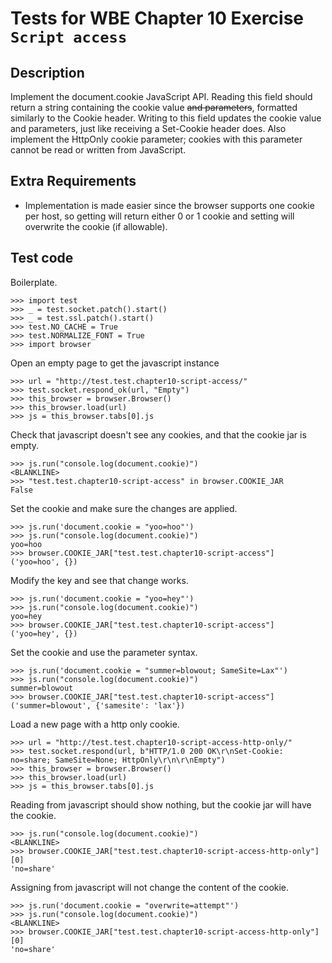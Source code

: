 Tests for WBE Chapter 10 Exercise `Script access`
============================================

Description
-----------
Implement the document.cookie JavaScript API.
Reading this field should return a string containing the cookie value ~~and
    parameters~~, formatted similarly to the Cookie header.
Writing to this field updates the cookie value and parameters, just like
    receiving a Set-Cookie header does.
Also implement the HttpOnly cookie parameter; cookies with this parameter
    cannot be read or written from JavaScript.


Extra Requirements
------------------
* Implementation is made easier since the browser supports one cookie per host,
  so getting will return either 0 or 1 cookie and setting will overwrite the
  cookie (if allowable).


Test code
---------

Boilerplate.

    >>> import test
    >>> _ = test.socket.patch().start()
    >>> _ = test.ssl.patch().start()
    >>> test.NO_CACHE = True
    >>> test.NORMALIZE_FONT = True
    >>> import browser

Open an empty page to get the javascript instance

    >>> url = "http://test.test.chapter10-script-access/"
    >>> test.socket.respond_ok(url, "Empty")
    >>> this_browser = browser.Browser()
    >>> this_browser.load(url)
    >>> js = this_browser.tabs[0].js

Check that javascript doesn't see any cookies, and that the cookie jar is empty.

    >>> js.run("console.log(document.cookie)")
    <BLANKLINE>
    >>> "test.test.chapter10-script-access" in browser.COOKIE_JAR
    False

Set the cookie and make sure the changes are applied.

    >>> js.run('document.cookie = "yoo=hoo"')
    >>> js.run("console.log(document.cookie)")
    yoo=hoo
    >>> browser.COOKIE_JAR["test.test.chapter10-script-access"]
    ('yoo=hoo', {})

Modify the key and see that change works.

    >>> js.run('document.cookie = "yoo=hey"')
    >>> js.run("console.log(document.cookie)")
    yoo=hey
    >>> browser.COOKIE_JAR["test.test.chapter10-script-access"]
    ('yoo=hey', {})

Set the cookie and use the parameter syntax.

    >>> js.run('document.cookie = "summer=blowout; SameSite=Lax"')
    >>> js.run("console.log(document.cookie)")
    summer=blowout
    >>> browser.COOKIE_JAR["test.test.chapter10-script-access"]
    ('summer=blowout', {'samesite': 'lax'})


Load a new page with a http only cookie.

    >>> url = "http://test.test.chapter10-script-access-http-only/"
    >>> test.socket.respond(url, b"HTTP/1.0 200 OK\r\nSet-Cookie: no=share; SameSite=None; HttpOnly\r\n\r\nEmpty")
    >>> this_browser = browser.Browser()
    >>> this_browser.load(url)
    >>> js = this_browser.tabs[0].js

Reading from javascript should show nothing, but the cookie jar will have the
    cookie.

    >>> js.run("console.log(document.cookie)")
    <BLANKLINE>
    >>> browser.COOKIE_JAR["test.test.chapter10-script-access-http-only"][0]
    'no=share'

Assigning from javascript will not change the content of the cookie.

    >>> js.run('document.cookie = "overwrite=attempt"')
    >>> js.run("console.log(document.cookie)")
    <BLANKLINE>
    >>> browser.COOKIE_JAR["test.test.chapter10-script-access-http-only"][0]
    'no=share'

